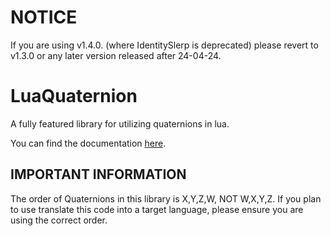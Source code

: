 # NOTICE

If you are using v1.4.0. (where IdentitySlerp is deprecated) please revert to v1.3.0 or any later version released after 24-04-24.

# LuaQuaternion
A fully featured library for utilizing quaternions in lua.

You can find the documentation [here](https://probablytukars.github.io/LuaQuaternion/).

## IMPORTANT INFORMATION
The order of Quaternions in this library is X,Y,Z,W, NOT W,X,Y,Z. If you plan to use translate this code into a target language, please ensure you are using the correct order.

